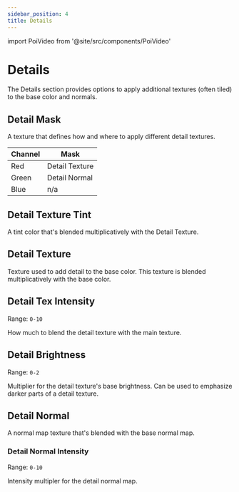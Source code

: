 ```yaml
---
sidebar_position: 4
title: Details
---
```

import PoiVideo from '@site/src/components/PoiVideo'

# Details

The Details section provides options to apply additional textures (often tiled) to the base color and normals.

## Detail Mask

A texture that defines how and where to apply different detail textures.

| Channel | Mask |
|--|--|
| Red | Detail Texture |
| Green |  Detail Normal  |
| Blue | n/a |

## Detail Texture Tint

A tint color that's blended multiplicatively with the Detail Texture.

## Detail Texture

Texture used to add detail to the base color. This texture is blended multiplicatively with the base color. 

## Detail Tex Intensity

Range: `0-10`

How much to blend the detail texture with the main texture.

## Detail Brightness

Range: `0-2`

Multiplier for the detail texture's base brightness. Can be used to emphasize darker parts of a detail texture.

## Detail Normal

A normal map texture that's blended with the base normal map. 

### Detail Normal Intensity

Range: `0-10`

Intensity multipler for the detail normal map.
